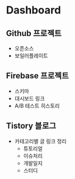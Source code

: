 # Dashboard

## Github 프로젝트

- 오픈소스
- 보일러플레이트

## Firebase 프로젝트

- 스키마
- 대시보드 링크
- A/B 테스트 히스토리

## Tistory 블로그

- 카테고리별 글 링크 정리
  - 튜토리얼
  - 이슈처리
  - 개발일지
  - 스터디
